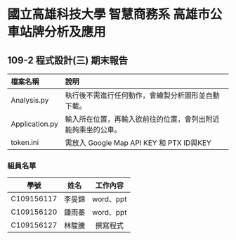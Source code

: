 
# 國立高雄科技大學 智慧商務系 高雄市公車站牌分析及應用
## 109-2 程式設計(三) 期末報告

| 檔案名稱       | 說明                                                   |
|:---------------|:------------------------------------------------------|
| Analysis.py    | 執行後不需進行任何動作，會繪製分析圖形並自動下載。         |
| Application.py | 輸入所在位置，再輸入欲前往的位置，會列出附近能夠乘坐的公車。|
| token.ini      | 需放入 Google Map API KEY 和 PTX ID與KEY                |

### 組員名單
| 學號 | 姓名 | 工作內容 |
|:----------:|:-----:|:---------:|
| C109156117 | 李旻錦 | word、ppt |
| C109156120 | 鍾雨蓁 | word、ppt |
| C109156127 | 林駿騰 | 撰寫程式 |
